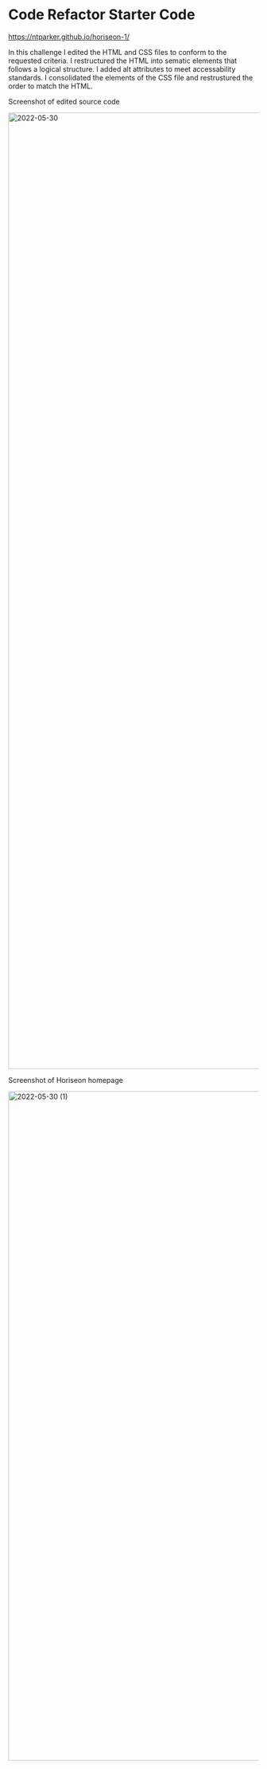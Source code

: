 # Code Refactor Starter Code
https://ntparker.github.io/horiseon-1/

In this challenge I edited the HTML and CSS files to conform to the requested criteria. I restructured the HTML into sematic elements that follows a logical structure. I added alt attributes to meet accessability standards. I consolidated the elements of the CSS file and restrustured the order to match the HTML. 

Screenshot of edited source code

<img width="1920" alt="2022-05-30" src="https://user-images.githubusercontent.com/104395889/171082081-b59170c4-c319-4ce8-96e7-f5ee63acd2d3.png">


Screenshot of Horiseon homepage 

<img width="1344" alt="2022-05-30 (1)" src="https://user-images.githubusercontent.com/104395889/171082495-0b2ebf1b-f5b6-4c34-b25a-30a0f8e3d806.png">

